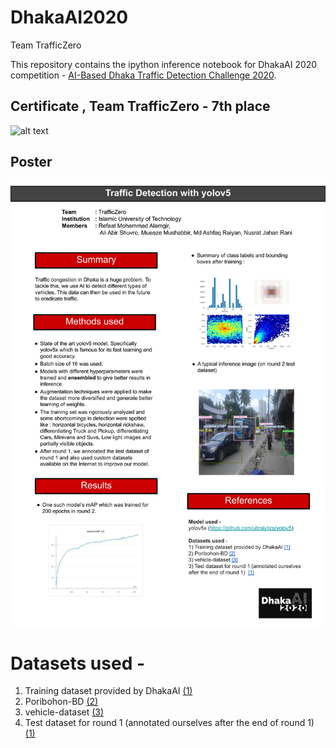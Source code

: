 # DhakaAI2020
Team TrafficZero

This repository contains the ipython inference notebook for DhakaAI 2020 competition - [AI-Based Dhaka Traffic Detection Challenge 2020](https://dhaka-ai.com/). 

## Certificate , Team TrafficZero - 7th place
![alt text](./certificate.jpg)

## Poster
![alt text](./poster.jpg)


# Datasets used - 
1) Training dataset provided by DhakaAI [(1)](https://doi.org/10.7910/DVN/POREXF)
2) Poribohon-BD [(2)](https://data.mendeley.com/datasets/pwyyg8zmk5/1)
3) vehicle-dataset [(3)](https://github.com/kasperhaaland/vehicle-dataset)
4) Test dataset for round 1 (annotated ourselves after the end of round 1)  [(1)](https://doi.org/10.7910/DVN/POREXF)


